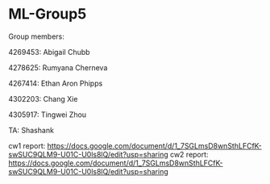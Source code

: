 # ML-Group5
Group members:

4269453: Abigail Chubb

4278625: Rumyana Cherneva 

4267414: Ethan Aron Phipps 

4302203: Chang Xie 

4305917: Tingwei Zhou

TA: Shashank

cw1 report: https://docs.google.com/document/d/1_7SGLmsD8wnSthLFCfK-swSUC9QLM9-U01C-U0ls8lQ/edit?usp=sharing
cw2 report: https://docs.google.com/document/d/1_7SGLmsD8wnSthLFCfK-swSUC9QLM9-U01C-U0ls8lQ/edit?usp=sharing

